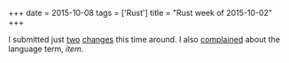 +++
date = 2015-10-08
tags = ['Rust']
title = "Rust week of 2015-10-02"
+++

I submitted just [two][] [changes] this time around. I also [complained]
about the language term, *item*.

  [two]: https://github.com/rust-lang/rust/pull/28905
  [changes]: https://github.com/rust-lang/rust/pull/28906
  [complained]: https://internals.rust-lang.org/t/can-we-change-the-term-item-to-something-else/2752
